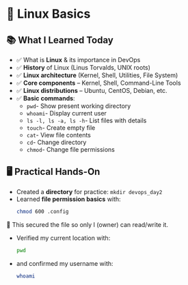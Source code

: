 # 🐧 Linux Basics 

## 📚 What I Learned Today
- ✅ What is **Linux** & its importance in DevOps
- ✅ **History** of Linux (Linus Torvalds, UNIX roots)
- ✅ **Linux architecture** (Kernel, Shell, Utilities, File System)
- ✅ **Core components** – Kernel, Shell, Command-Line Tools
- ✅ **Linux distributions** – Ubuntu, CentOS, Debian, etc.
- ✅ **Basic commands**:
  - `pwd`- Show present working directory  
  - `whoami`- Display current user  
  - `ls -l, ls -a, ls -h`- List files with details  
  - `touch`- Create empty file  
  - `cat`- View file contents  
  - `cd`- Change directory  
  - `chmod`- Change file permissions  



## 🖥️ Practical Hands-On
- Created a **directory** for practice: `mkdir devops_day2`
- Learned **file permission basics** with:
  ```bash
  chmod 600 .config
  ```
🔑 This secured the file so only I (owner) can read/write it.
- Verified my current location with:
  ```bash
  pwd
  ```
- and confirmed my username with:
  ```bash
  whoami
  ```
